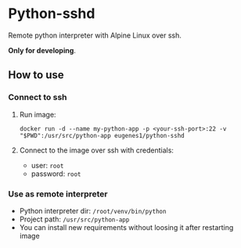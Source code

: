 # Python-sshd

Remote python interpreter with Alpine Linux over ssh.

**Only for developing**.

## How to use

### Connect to ssh

1. Run image:

    ```
    docker run -d --name my-python-app -p <your-ssh-port>:22 -v "$PWD":/usr/src/python-app eugenes1/python-sshd
    ```
    
2. Connect to the image over ssh with credentials:

    * user: `root`
    * password: `root`

### Use as remote interpreter

- Python interpreter dir: `/root/venv/bin/python`
- Project path: `/usr/src/python-app`
- You can install new requirements without loosing it after restarting image
